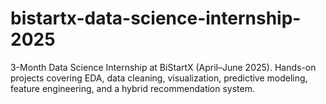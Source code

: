 # bistartx-data-science-internship-2025
3-Month Data Science Internship at BiStartX (April–June 2025). Hands-on projects covering EDA, data cleaning, visualization, predictive modeling, feature engineering, and a hybrid recommendation system.
